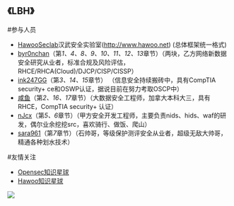 ## 《LBH》



#参与人员
- [HawooSeclab](https://github.com/hawoosec)汉武安全实验室(http://www.hawoo.net) (总体框架统一格式)
- [byr0nchan](https://github.com/byr0nchan)（第*1、4、8、9、10、11、12、13*章节）（两块，乙方网络新数据安全研究从业者，标准合规及风险评估，RHCE/RHCA(Cloud)/DJCP/CISP/CISSP）
- [ink247GG](https://github.com/ink247GG)（第*3、14、15*章节）
（信息安全持续搬砖中，具有CompTIA security+ ce和OSWP认证，据说目前在努力考取OSCP中）
- [咸鱼]()（第*2、16、17*章节）（大数据安全工程师，加拿大本科大三，具有RHCE，CompTIA security+ 认证）
- [nJcx](https://github.com/nJcx)（第*5、6*章节）（甲方安全开发工程师，主要负责nids、hids、waf的研发，偶尔业余挖挖src，喜欢骑行、做饭、爬山）
- [sara961](https://github.com/sara961)（第*7*章节）（石帅哥，等级保护测评安全从业者，超级无敌大帅哥，精通各种划水技术）



#友情关注 
- [Opensec知识星球](https://t.zsxq.com/vrvjAuN)
- [Hawoo知识星球](https://t.zsxq.com/2bQvFYJ)

![](./Book_name.jpg)
